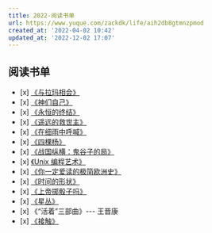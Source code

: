 ```yaml
---
title: 2022-阅读书单
url: https://www.yuque.com/zackdk/life/aih2db8gtmnzpmod
created_at: '2022-04-02 10:42'
updated_at: '2022-12-02 17:07'
---
```



## 阅读书单

- \[x] [《与拉玛相会》](https://zh.wikipedia.org/wiki/%E8%88%87%E6%8B%89%E7%91%AA%E7%9B%B8%E6%9C%83)
- \[x] [《神们自己》](https://book.douban.com/subject/26264967/)
- \[x] [《永恒的终结》](https://book.douban.com/subject/25829693/)
- \[x] [《遥远的救世主》](https://book.douban.com/subject/26264967/)
- \[x] [《在细雨中呼喊》](https://book.douban.com/subject/20421947/)
- \[x] [《四棵杨》](https://book.douban.com/subject/4709550/)
- \[x] [《战国纵横：鬼谷子的局》](https://book.douban.com/subject/10807797/)
- \[x] [《Unix 编程艺术》](https://zackdkblog.oss-cn-beijing.aliyuncs.com/books/unix%E7%BC%96%E7%A8%8B%E8%89%BA%E6%9C%AF.pdf)
- \[x] [《你一定爱读的极简欧洲史》](https://book.douban.com/subject/5366248/)
- \[x] [《时间的形状》](https://book.douban.com/subject/26992254/)
- \[x] [《上帝掷骰子吗》](https://book.douban.com/subject/1467022/)
- \[x] [《星丛》](https://book.douban.com/subject/30140369/)
- \[x] 《“活着”三部曲》--- 王晋康
- \[x] [《接触》](https://book.douban.com/subject/35701052/)